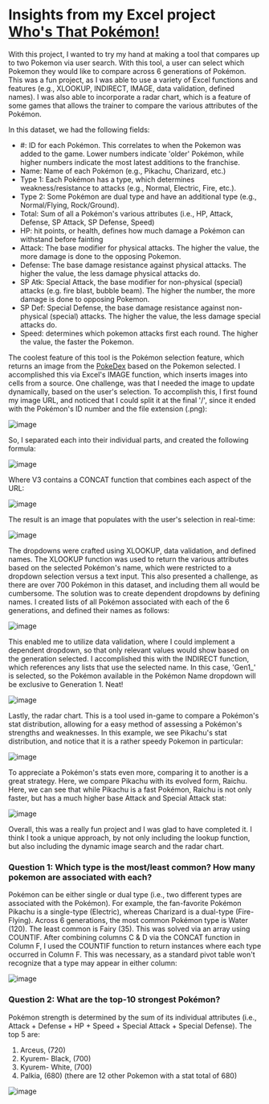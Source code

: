 # Insights from my Excel project [Who's That Pokémon!](xx) 


With this project, I wanted to try my hand at making a tool that compares up to two Pokemon via user search. With this tool, a user can select which Pokemon they would like to compare across 6 generations of Pokémon. This was a fun project, as I was able to use a variety of Excel functions and features (e.g., XLOOKUP, INDIRECT, IMAGE, data validation, defined names). I was also able to incorporate a radar chart, which is a feature of some games that allows the trainer to compare the various attributes of the Pokémon.

In this dataset, we had the following fields:
* #: ID for each Pokémon. This correlates to when the Pokemon was added to the game. Lower numbers indicate 'older' Pokémon, while higher numbers indicate the most latest additions to the franchise.
* Name: Name of each Pokémon (e.g., Pikachu, Charizard, etc.)
* Type 1: Each Pokémon has a type, which determines weakness/resistance to attacks (e.g., Normal, Electric, Fire, etc.).
* Type 2: Some Pokémon are dual type and have an additional type (e.g., Normal/Flying, Rock/Ground).
* Total: Sum of all a Pokémon's various attributes (i.e., HP, Attack, Defense, SP Attack, SP Defense, Speed)
* HP: hit points, or health, defines how much damage a Pokémon can withstand before fainting
* Attack: The base modifier for physical attacks. The higher the value, the more damage is done to the opposing Pokemon.
* Defense: The base damage resistance against physical attacks. The higher the value, the less damage physical attacks do. 
* SP Atk: Special Attack, the base modifier for non-physical (special) attacks (e.g. fire blast, bubble beam). The higher the number, the more damage is done to opposing Pokemon.
* SP Def: Special Defense, the base damage resistance against non-physical (special) attacks. The higher the value, the less damage special attacks do.
* Speed: determines which pokemon attacks first each round. The higher the value, the faster the Pokemon.

The coolest feature of this tool is the Pokémon selection feature, which returns an image from the [PokeDex](https://www.pokemon.com/us/pokedex) based on the Pokemon selected. I accomplished this via Excel's IMAGE function, which inserts images into cells from a source. One challenge, was that I needed the image to update dynamically, based on the user's selection. To accomplish this, I first found my image URL, and noticed that I could split it at the final '/', since it ended with the Pokémon's ID number and the file extension (.png):

![image](https://github.com/user-attachments/assets/00fcb3a2-821d-4a97-95e1-651755fff982)

So, I separated each into their individual parts, and created the following formula:

![image](https://github.com/user-attachments/assets/5d1bf281-4b0f-4f19-941d-fa12855af344)

Where V3 contains a CONCAT function that combines each aspect of the URL:

![image](https://github.com/user-attachments/assets/8e295933-86ca-4f9d-809c-666d07694f1c)

The result is an image that populates with the user's selection in real-time:

![image](https://github.com/user-attachments/assets/513eab72-6612-44eb-b8d9-af5a2b7c9ef4)

The dropdowns were crafted using XLOOKUP, data validation, and defined names. The XLOOKUP function was used to return the various attributes based on the selected Pokémon's name, which were restricted to a dropdown selection versus a text input. This also presented a challenge, as there are over 700 Pokémon in this dataset, and including them all would be cumbersome. The solution was to create dependent dropdowns by defining names. I created lists of all Pokémon associated with each of the 6 generations, and defined their names as follows: 

![image](https://github.com/user-attachments/assets/91d763a2-e7ad-4bd0-8a7f-4ce0f181a8b3)

This enabled me to utilize data validation, where I could implement a dependent dropdown, so that only relevant values would show based on the generation selected. I accomplished this with the INDIRECT function, which references any lists that use the selected name. In this case, 'Gen1_' is selected, so the Pokémon available in the Pokémon Name dropdown will be exclusive to Generation 1. Neat!

![image](https://github.com/user-attachments/assets/6bf2781e-9851-4f92-ad34-42e76c68b5dd)

Lastly, the radar chart. This is a tool used in-game to compare a Pokémon's stat distribution, allowing for a easy method of assessing a Pokémon's strengths and weaknesses. In this example, we see Pikachu's stat distribution, and notice that it is a rather speedy Pokemon in particular:

![image](https://github.com/user-attachments/assets/953d0482-12a9-4c68-b4bc-cb3e88f54944)

To appreciate a Pokémon's stats even more, comparing it to another is a great strategy. Here, we compare Pikachu with its evolved form, Raichu. Here, we can see that while Pikachu is a fast Pokémon, Raichu is not only faster, but has a much higher base Attack and Special Attack stat:

![image](https://github.com/user-attachments/assets/a7bbaf32-ab13-415b-808e-70be46762b0c)

Overall, this was a really fun project and I was glad to have completed it. I think I took a unique approach, by not only including the lookup function, but also including the dynamic image search and the radar chart. 



### Question 1: Which type is the most/least common? How many pokemon are associated with each?

Pokémon can be either single or dual type (i.e., two different types are associated with the Pokémon). For example, the fan-favorite Pokémon Pikachu is a single-type (Electric), whereas Charizard is a dual-type (Fire-Flying). Across 6 generations, the most common Pokémon type is Water (120). The least common is Fairy (35). This was solved via an array using COUNTIF. After combining columns C & D via the CONCAT function in Column F, I used the COUNTIF function to return instances where each type occurred in Column F. This was necessary, as a standard pivot table won't recognize that a type may appear in either column: 

![image](https://github.com/user-attachments/assets/2366b372-204f-41d7-acb0-58e2c35feecc)



### Question 2: What are the top-10 strongest Pokémon?

Pokémon strength is determined by the sum of its individual attributes (i.e., Attack + Defense + HP + Speed + Special Attack + Special Defense). The top 5 are:
  1. Arceus, (720)
  2. Kyurem- Black, (700)
  3. Kyurem- White, (700)
  4. Palkia, (680) (there are 12 other Pokemon with a stat total of 680)

![image](https://github.com/user-attachments/assets/ba988be7-4013-4091-beb6-38879fe45f6d)


